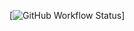 [![GitHub Workflow Status](https://github.com/JanisRoth/SonarCloudDevDay/blob/main/.github/workflows/dotnet.yml)]